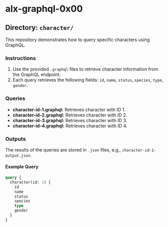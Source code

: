 # alx-graphql-0x00

## Directory: `character/`

This repository demonstrates how to query specific characters using GraphQL. 

### Instructions
1. Use the provided `.graphql` files to retrieve character information from the GraphQL endpoint.
2. Each query retrieves the following fields: `id`, `name`, `status`, `species`, `type`, `gender`.

### Queries
- **character-id-1.graphql:** Retrieves character with ID 1.
- **character-id-2.graphql:** Retrieves character with ID 2.
- **character-id-3.graphql:** Retrieves character with ID 3.
- **character-id-4.graphql:** Retrieves character with ID 4.

### Outputs
The results of the queries are stored in `.json` files, e.g., `character-id-1-output.json`.

#### Example Query
```graphql
query {
  character(id: 1) {
    id
    name
    status
    species
    type
    gender
  }
}
